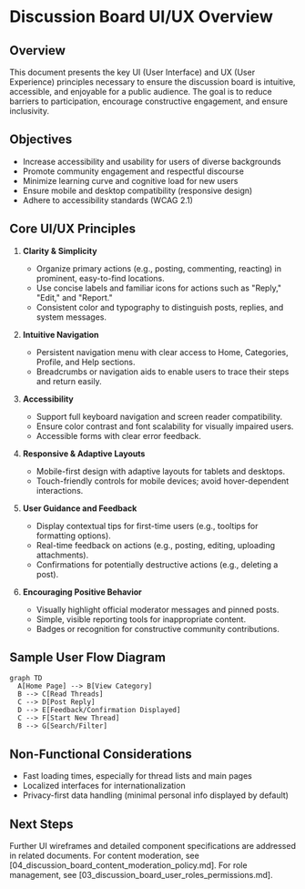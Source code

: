 # Discussion Board UI/UX Overview

## Overview
This document presents the key UI (User Interface) and UX (User Experience) principles necessary to ensure the discussion board is intuitive, accessible, and enjoyable for a public audience. The goal is to reduce barriers to participation, encourage constructive engagement, and ensure inclusivity.

## Objectives
- Increase accessibility and usability for users of diverse backgrounds
- Promote community engagement and respectful discourse
- Minimize learning curve and cognitive load for new users
- Ensure mobile and desktop compatibility (responsive design)
- Adhere to accessibility standards (WCAG 2.1)

## Core UI/UX Principles

1. **Clarity & Simplicity**
   - Organize primary actions (e.g., posting, commenting, reacting) in prominent, easy-to-find locations.
   - Use concise labels and familiar icons for actions such as "Reply," "Edit," and "Report."
   - Consistent color and typography to distinguish posts, replies, and system messages.

2. **Intuitive Navigation**
   - Persistent navigation menu with clear access to Home, Categories, Profile, and Help sections.
   - Breadcrumbs or navigation aids to enable users to trace their steps and return easily.

3. **Accessibility**
   - Support full keyboard navigation and screen reader compatibility.
   - Ensure color contrast and font scalability for visually impaired users.
   - Accessible forms with clear error feedback.

4. **Responsive & Adaptive Layouts**
   - Mobile-first design with adaptive layouts for tablets and desktops.
   - Touch-friendly controls for mobile devices; avoid hover-dependent interactions.

5. **User Guidance and Feedback**
   - Display contextual tips for first-time users (e.g., tooltips for formatting options).
   - Real-time feedback on actions (e.g., posting, editing, uploading attachments).
   - Confirmations for potentially destructive actions (e.g., deleting a post).

6. **Encouraging Positive Behavior**
   - Visually highlight official moderator messages and pinned posts.
   - Simple, visible reporting tools for inappropriate content.
   - Badges or recognition for constructive community contributions.

## Sample User Flow Diagram

```mermaid
graph TD
  A[Home Page] --> B[View Category]
  B --> C[Read Threads]
  C --> D[Post Reply]
  D --> E[Feedback/Confirmation Displayed]
  C --> F[Start New Thread]
  B --> G[Search/Filter]
```

## Non-Functional Considerations
- Fast loading times, especially for thread lists and main pages
- Localized interfaces for internationalization
- Privacy-first data handling (minimal personal info displayed by default)

## Next Steps
Further UI wireframes and detailed component specifications are addressed in related documents. For content moderation, see [04_discussion_board_content_moderation_policy.md]. For role management, see [03_discussion_board_user_roles_permissions.md].
